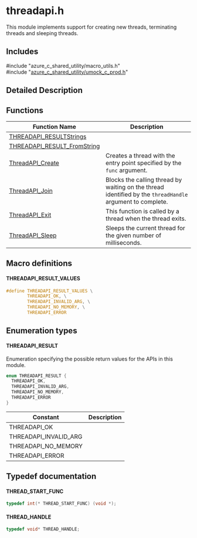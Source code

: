 # threadapi.h 

This module implements support for creating new threads, terminating threads and sleeping threads.

## Includes

\#include "azure_c_shared_utility/macro_utils.h"  
\#include "[azure_c_shared_utility/umock_c_prod.h](iot-c-ref-umock-c-prod-h.md)"  

## Detailed Description

## Functions

Function Name                  | Description                                
--------------------------------|---------------------------------------------
[THREADAPI_RESULTStrings](./iot-c-ref-threadapi-h/threadapi-resultstrings.md)            | 
[THREADAPI_RESULT_FromString](./iot-c-ref-threadapi-h/threadapi-result-fromstring.md)            | 
[ThreadAPI_Create](./iot-c-ref-threadapi-h/threadapi-create.md)            | Creates a thread with the entry point specified by the `func` argument.
[ThreadAPI_Join](./iot-c-ref-threadapi-h/threadapi-join.md)            | Blocks the calling thread by waiting on the thread identified by the `threadHandle` argument to complete.
[ThreadAPI_Exit](./iot-c-ref-threadapi-h/threadapi-exit.md)            | This function is called by a thread when the thread exits.
[ThreadAPI_Sleep](./iot-c-ref-threadapi-h/threadapi-sleep.md)            | Sleeps the current thread for the given number of milliseconds.

## Macro definitions

#### THREADAPI_RESULT_VALUES

```C
#define THREADAPI_RESULT_VALUES \
        THREADAPI_OK, \
        THREADAPI_INVALID_ARG, \
        THREADAPI_NO_MEMORY, \
        THREADAPI_ERROR 
```

## Enumeration types

#### THREADAPI_RESULT

Enumeration specifying the possible return values for the APIs in this module. 

```C
enum THREADAPI_RESULT {
  THREADAPI_OK,
  THREADAPI_INVALID_ARG,
  THREADAPI_NO_MEMORY,
  THREADAPI_ERROR
}
```
Constant                    | Description                                
----------------------------|----------------
 THREADAPI_OK            | 
 THREADAPI_INVALID_ARG            | 
 THREADAPI_NO_MEMORY            | 
 THREADAPI_ERROR            | 

## Typedef documentation

#### THREAD_START_FUNC

```C
typedef int(* THREAD_START_FUNC) (void *);
```

#### THREAD_HANDLE

```C
typedef void* THREAD_HANDLE;
```

